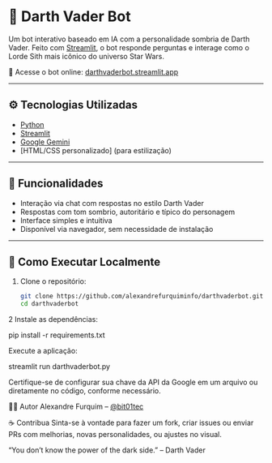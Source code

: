# 🖤 Darth Vader Bot

Um bot interativo baseado em IA com a personalidade sombria de Darth Vader. Feito com [Streamlit](https://streamlit.io), o bot responde perguntas e interage como o Lorde Sith mais icônico do universo Star Wars.

🔗 Acesse o bot online: [darthvaderbot.streamlit.app](https://darthvaderbot.streamlit.app)

---

## ⚙️ Tecnologias Utilizadas

- [Python](https://www.python.org/)
- [Streamlit](https://streamlit.io/)
- [Google Gemini](https://gemini.google.com/)
- [HTML/CSS personalizado] (para estilização)

---

## 💬 Funcionalidades

- Interação via chat com respostas no estilo Darth Vader  
- Respostas com tom sombrio, autoritário e típico do personagem  
- Interface simples e intuitiva  
- Disponível via navegador, sem necessidade de instalação

---

## 🚀 Como Executar Localmente

1. Clone o repositório:
   ```bash
   git clone https://github.com/alexandrefurquiminfo/darthvaderbot.git
   cd darthvaderbot

2 Instale as dependências:

pip install -r requirements.txt

Execute a aplicação:

streamlit run darthvaderbot.py

Certifique-se de configurar sua chave da API da Google em um arquivo ou diretamente no código, conforme necessário.

👨‍💻 Autor
Alexandre Furquim – [@bit01tec](https://zaap.bio/bit01tec)

☕ Contribua
Sinta-se à vontade para fazer um fork, criar issues ou enviar PRs com melhorias, novas personalidades, ou ajustes no visual.

“You don’t know the power of the dark side.” – Darth Vader
